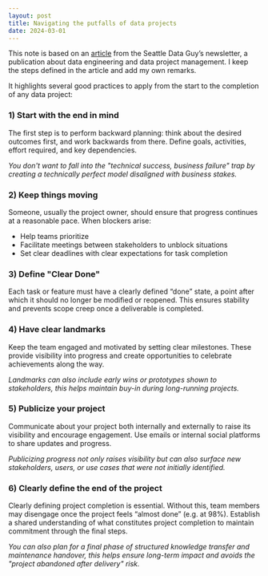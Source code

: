 ```yaml
---
layout: post
title: Navigating the putfalls of data projects
date: 2024-03-01
---
```



This note is based on an [article](https://seattledataguy.substack.com/p/navigating-the-pitfalls-of-data-projects) from the Seattle Data Guy’s newsletter, a publication about data engineering and data project management. I keep the steps defined in the article and add my own remarks.

It highlights several good practices to apply from the start to the completion of any data project:

### 1) Start with the end in mind

The first step is to perform backward planning: think about the desired outcomes first, and work backwards from there. Define goals, activities, effort required, and key dependencies.

*You don't want to fall into the "technical success, business failure" trap by creating a technically perfect model disaligned with business stakes.* 

### 2) Keep things moving

Someone, usually the project owner, should ensure that progress continues at a reasonable pace. When blockers arise:
- Help teams prioritize
- Facilitate meetings between stakeholders to unblock situations
- Set clear deadlines with clear expectations for task completion

### 3) Define "Clear Done"

Each task or feature must have a clearly defined “done” state, a point after which it should no longer be modified or reopened. This ensures stability and prevents scope creep once a deliverable is completed.

### 4) Have clear landmarks

Keep the team engaged and motivated by setting clear milestones. These provide visibility into progress and create opportunities to celebrate achievements along the way.

*Landmarks can also include early wins or prototypes shown to stakeholders, this helps maintain buy-in during long-running projects.*

### 5) Publicize your project

Communicate about your project both internally and externally to raise its visibility and encourage engagement. Use emails or internal social platforms to share updates and progress.

*Publicizing progress not only raises visibility but can also surface new stakeholders, users, or use cases that were not initially identified.*

### 6) Clearly define the end of the project

Clearly defining project completion is essential. Without this, team members may disengage once the project feels “almost done” (e.g. at 98%). Establish a shared understanding of what constitutes project completion to maintain commitment through the final steps.

*You can also plan for a final phase of structured knowledge transfer and maintenance handover, this helps ensure long-term impact and avoids the "project abandoned after delivery" risk.*
